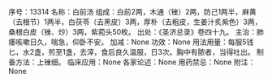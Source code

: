序号：13314
名称：白前汤
组成：白前2两，木通（锉）2两，防己1两半，麻黄（去根节）1两半，白茯苓（去黑皮）3两，厚朴（去粗皮，生姜汁炙紫色）3两，桑根白皮（锉、炒）3两，紫菀头50枚。
出处：《圣济总录》卷四十九。
主治：肺痿咳嗽日久，喘急，仰卧不安。
加减：None
功效：None
用法用量：每服5钱匕，水2盏，煎至1盏，去滓，食后良久温服，日3次。胸中有脓者，当得吐出。
制备方法：上锉细。
临床应用：None
各家论述：None
用药禁忌：None
附注：None
